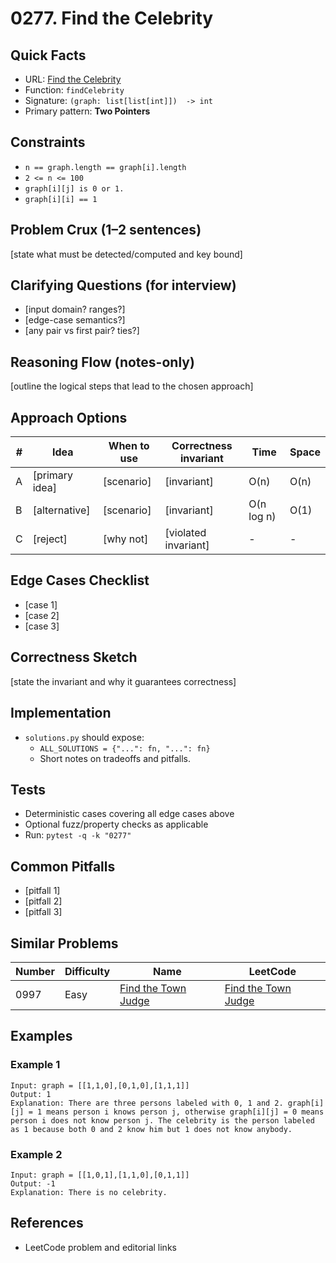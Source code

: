# 0277. Find the Celebrity

## Quick Facts

- URL: [Find the Celebrity](https://leetcode.com/problems/find-the-celebrity/)
- Function: `findCelebrity`
- Signature: `(graph: list[list[int]])  -> int`
- Primary pattern: **Two Pointers**

## Constraints

- `n == graph.length == graph[i].length`
- `2 <= n <= 100`
- `graph[i][j] is 0 or 1.`
- `graph[i][i] == 1`

## Problem Crux (1–2 sentences)

[state what must be detected/computed and key bound]

## Clarifying Questions (for interview)

- [input domain? ranges?]
- [edge-case semantics?]
- [any pair vs first pair? ties?]

## Reasoning Flow (notes-only)

[outline the logical steps that lead to the chosen approach]

## Approach Options

| #   | Idea           | When to use | Correctness invariant | Time       | Space |
| --- | -------------- | ----------- | --------------------- | ---------- | ----- |
| A   | [primary idea] | [scenario]  | [invariant]           | O(n)       | O(n)  |
| B   | [alternative]  | [scenario]  | [invariant]           | O(n log n) | O(1)  |
| C   | [reject]       | [why not]   | [violated invariant]  | -          | -     |

## Edge Cases Checklist

- [case 1]
- [case 2]
- [case 3]

## Correctness Sketch

[state the invariant and why it guarantees correctness]

## Implementation

- `solutions.py` should expose:
    - `ALL_SOLUTIONS = {"...": fn, "...": fn}`
    - Short notes on tradeoffs and pitfalls.

## Tests

- Deterministic cases covering all edge cases above
- Optional fuzz/property checks as applicable
- Run: `pytest -q -k "0277"`

## Common Pitfalls

- [pitfall 1]
- [pitfall 2]
- [pitfall 3]

## Similar Problems

| Number | Difficulty | Name                                                         | LeetCode                                                                  |
| ------ | ---------- | ------------------------------------------------------------ | ------------------------------------------------------------------------- |
| 0997   | Easy       | [Find the Town Judge](../0997-find-the-town-judge/readme.md) | [Find the Town Judge](https://leetcode.com/problems/find-the-town-judge/) |

## Examples

### Example 1

```text
Input: graph = [[1,1,0],[0,1,0],[1,1,1]]
Output: 1
Explanation: There are three persons labeled with 0, 1 and 2. graph[i][j] = 1 means person i knows person j, otherwise graph[i][j] = 0 means person i does not know person j. The celebrity is the person labeled as 1 because both 0 and 2 know him but 1 does not know anybody.
```

### Example 2

```text
Input: graph = [[1,0,1],[1,1,0],[0,1,1]]
Output: -1
Explanation: There is no celebrity.
```

## References

- LeetCode problem and editorial links
